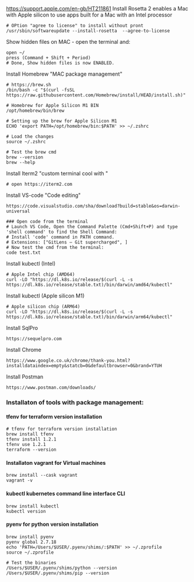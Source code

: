 https://support.apple.com/en-gb/HT211861
Install Rosetta 2 enables a Mac with Apple silicon to use apps built for a Mac with an Intel processor
```
# OPtion "agree to license" to install without pront 
/usr/sbin/softwareupdate --install-rosetta  --agree-to-license
```

Show hidden files on MAC - open the terminal and:
```
open ~/
press (Command + Shift + Period)
# Done, Show hidden files is now ENABLED.  
```

Install Homebrew "MAC package management" 
```
# https://brew.sh
/bin/bash -c "$(curl -fsSL https://raw.githubusercontent.com/Homebrew/install/HEAD/install.sh)"

# Homebrew for Apple Silicon M1 BIN
/opt/homebrew/bin/brew

# Setting up the brew for Apple Silicon M1
ECHO 'export PATH=/opt/homebrew/bin:$PATH' >> ~/.zshrc

# Load the changes
source ~/.zshrc

# Test the brew cmd
brew --version
brew --help
```

Install Iterm2 "custom terminal cool with "
```
# open https://iterm2.com 
```

Install VS-code "Code editing"
```
https://code.visualstudio.com/sha/download?build=stable&os=darwin-universal

### Open code from the terminal
# Launch VS Code, Open the Command Palette (Cmd+Shift+P) and type 'shell command' to find the Shell Command: 
# Install 'code' command in PATH command.
# Extensions: ["GitLens — Git supercharged", ]
# Now test the cmd from the terminal:
code test.txt
```

Install kubectl (Intel)
```
# Apple Intel chip (AMD64)
curl -LO "https://dl.k8s.io/release/$(curl -L -s https://dl.k8s.io/release/stable.txt)/bin/darwin/amd64/kubectl"
```

Install kubectl (Apple silicon M1)
```
# Apple silicon chip (ARM64)
curl -LO "https://dl.k8s.io/release/$(curl -L -s https://dl.k8s.io/release/stable.txt)/bin/darwin/arm64/kubectl"
```

Install SqlPro
```
https://sequelpro.com
```

Install Chrome
```
https://www.google.co.uk/chrome/thank-you.html?installdataindex=empty&statcb=0&defaultbrowser=0&brand=YTUH
```

Install Postman
```
https://www.postman.com/downloads/
```

### Installaton of tools with package management:

#### tfenv for terraform version installation
```
# tfenv for terraform version installation
brew install tfenv
tfenv install 1.2.1
tfenv use 1.2.1
terraform --version
```

#### Installaton vagrant for Virtual machines
```
brew install --cask vagrant
vagrant -v
```

#### kubectl kubernetes command line interface CLI
```
brew install kubectl
kubectl version
```

#### pyenv for python version installation
```
brew install pyenv
pyenv global 2.7.18
echo 'PATH=/Users/$USER/.pyenv/shims/:$PATH' >> ~/.zprofile
source ~/.zprofile

# Test the binaries
/Users/$USER/.pyenv/shims/python --version
/Users/$USER/.pyenv/shims/pip --version
```

